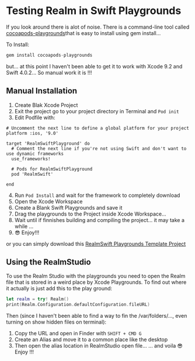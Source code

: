 # Testing Realm in Swift Playgrounds

If you look around there is alot of noise. There is a command-line tool called [cocoapods-playgrounds](https://github.com/neonichu/ThisCouldBeUsButYouPlaying)that is easy to install using gem install... 

To Install: 
```swift
gem install cocoapods-playgrounds
```

but... at this point I haven't been able to get it to work with Xcode 9.2 and Swift 4.0.2... So manual work it is !!!

## Manual Installation
1. Create Blak Xcode Project
2. Exit the project go to your project directory in Terminal and `Pod init`
3. Edit Podfile with:
```
# Uncomment the next line to define a global platform for your project
platform :ios, '9.0'

target 'RealmSwiftPlayground' do
  # Comment the next line if you're not using Swift and don't want to use dynamic frameworks
  use_frameworks!

  # Pods for RealmSwiftPlayground
  pod 'RealmSwift'

end
```

4.  Run `Pod Install` and wait for the framework to completely download
5.  Open the Xcode Workspace 
6.  Create a Blank Swift Playgrounds and save it
7.  Drag the playgrounds to the Project inside Xcode Workspace... 
8.  Wait until if finnishes building and compiling the project... it may take a while ... 
9.  😎 Enjoy!!!

or you can simply download this [RealmSwift Playgrounds Template Project](https://github.com/oliverbarreto/RealmSwiftPlaygroundsBaseTemplate)

## Using the RealmStudio
To use the Realm Studio with the playgrounds you need to open the Realm file that is stored in a weird place by Xcode Playgrounds. To find out where it actually is just add this to the play ground:

```swift
let realm = try! Realm()
print(Realm.Configuration.defaultConfiguration.fileURL)
```

Then (since I haven't been able to find a way to fin the /var/folders/..., even turning on show hidden files on terminal): 
1. Copy the URL and open in Finder with `SHIFT + CMD G`
2. Create an Alias and move it to a common place like the desktop
3. Then open the alias location in RealmStudio open file... 
... and voila 😎 Enjoy !!!
